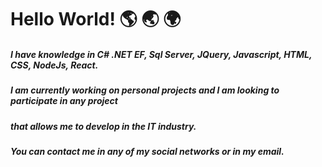 # Hello World! :earth_americas: :earth_asia: :earth_africa:


##### I have knowledge in C# .NET EF, Sql Server, JQuery, Javascript, HTML, CSS, NodeJs, React.
##### I am currently working on personal projects and I am looking to participate in any project 
##### that allows me to develop in the IT industry.

##### You can contact me in any of my social networks or in my email.
